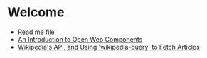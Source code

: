 # Welcome
- [Read me file](README)
- [An Introduction to Open Web Components](webcomponent)
- [Wikipedia's API, and Using 'wikipedia-query' to Fetch Articles](wikipedia)
